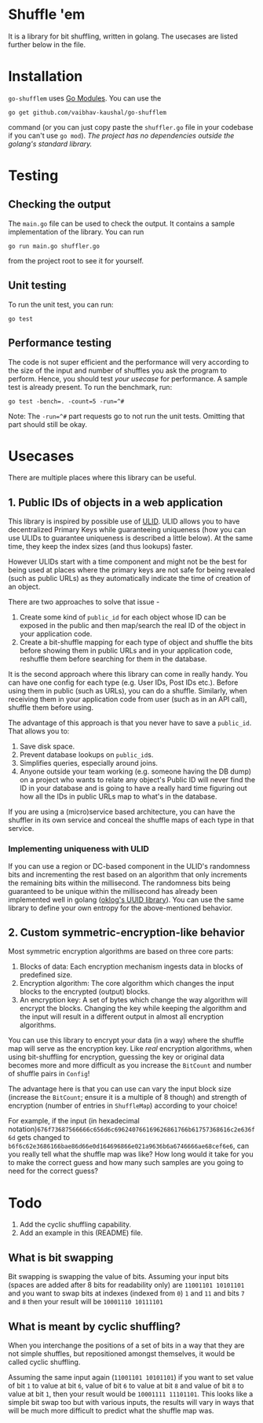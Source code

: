 # Shuffle 'em
It is a library for bit shuffling, written in golang. The usecases are listed further below in the file.

# Installation
`go-shufflem` uses [Go Modules](https://go.dev/blog/using-go-modules). You can use the 
```
go get github.com/vaibhav-kaushal/go-shufflem
```
command (or you can just copy paste the `shuffler.go` file in your codebase if you can't use `go mod`). _The project has no dependencies outside the golang's standard library._

# Testing
## Checking the output 
The `main.go` file can be used to check the output. It contains a sample implementation of the library. You can run 
```
go run main.go shuffler.go
```
from the project root to see it for yourself. 

## Unit testing
To run the unit test, you can run: 

```
go test
```

## Performance testing
The code is not super efficient and the performance will very according to the size of the input and number of shuffles you ask the program to perform. Hence, you should test _your usecase_ for performance. A sample test is already present. To run the benchmark, run:

```
go test -bench=. -count=5 -run=^#
```

Note: The `-run=^#` part requests go to not run the unit tests. Omitting that part should still be okay.

# Usecases
There are multiple places where this library can be useful. 

## 1. Public IDs of objects in a web application 
This library is inspired by possible use of [ULID](https://github.com/ulid/spec). ULID allows you to have decentralized Primary Keys while guaranteeing uniqueness (how you can use ULIDs to guarantee uniqueness is described a little below). At the same time, they keep the index sizes (and thus lookups) faster.

However ULIDs start with a time component and might not be the best for being used at places where the primary keys are not safe for being revealed (such as public URLs) as they automatically indicate the time of creation of an object.

There are two approaches to solve that issue - 

1. Create some kind of `public_id` for each object whose ID can be exposed in the public and then map/search the real ID of the object in your application code.
2. Create a bit-shuffle mapping for each type of object and shuffle the bits before showing them in public URLs and in your application code, reshuffle them before searching for them in the database. 

It is the second approach where this library can come in really handy. You can have one config for each type (e.g. User IDs, Post IDs etc.). Before using them in public (such as URLs), you can do a shuffle. Similarly, when receiving them in your application code from user (such as in an API call), shuffle them before using.

The advantage of this approach is that you never have to save a `public_id`. That allows you to: 
1. Save disk space.
2. Prevent database lookups on `public_id`s.
3. Simplifies queries, especially around joins. 
4. Anyone outside your team working (e.g. someone having the DB dump) on a project who wants to relate any object's Public ID will never find the ID in your database and is going to have a really hard time figuring out how all the IDs in public URLs map to what's in the database.

If you are using a (micro)service based architecture, you can have the shuffler in its own service and conceal the shuffle maps of each type in that service.

### Implementing uniqueness with ULID
If you can use a region or DC-based component in the ULID's randomness bits and incrementing the rest based on an algorithm that only increments the remaining bits within the millisecond. The randomness bits being guaranteed to be unique within the millisecond has already been implemented well in golang ([oklog's UUID library](https://github.com/oklog/ulid)). You can use the same library to define your own entropy for the above-mentioned behavior.

## 2. Custom symmetric-encryption-like behavior
Most symmetric encryption algorithms are based on three core parts: 

1. Blocks of data: Each encryption mechanism ingests data in blocks of predefined size.
2. Encryption algorithm: The core algorithm which changes the input blocks to the encrypted (output) blocks.
3. An encryption key: A set of bytes which change the way algorithm will encrypt the blocks. Changing the key while keeping the algorithm and the input will result in a different output in almost all encryption algorithms.

You can use this library to encrypt your data (in a way) where the shuffle map will serve as the encryption key. Like _real_ encryption algorithms, when using bit-shuffling for encryption, guessing the key or original data becomes more and more difficult as you increase the `BitCount` and number of shuffle pairs in `Config`!

The advantage here is that you can use can vary the input block size (increase the `BitCount`; ensure it is a multiple of 8 though) and strength of encryption (number of entries in `ShuffleMap`) according to your choice!

For example, if the input (in hexadecimal notation)`676f73687566666c656d6c696240766169626861766b61757368616c2e636f6d` gets changed to `b6f6c62e3686166bae86d66e0d164696866e021a9636b6a6746666ae68cef6e6`, can you really tell what the shuffle map was like? How long would it take for you to make the correct guess and how many such samples are you going to need for the correct guess?

# Todo
1. Add the cyclic shuffling capability.
2. Add an example in this (README) file.

## What is bit swapping
Bit swapping is swapping the value of bits. Assuming your input bits (spaces are added after 8 bits for readability only) are `11001101 10101101` and you want to swap bits at indexes (indexed from `0`) `1` and `11` and bits `7` and `8` then your result will be `10001110 10111101`

## What is meant by cyclic shuffling?
When you interchange the positions of a set of bits in a way that they are not simple shuffles, but repositioned amongst themselves, it would be called cyclic shuffling.

Assuming the same input again (`11001101 10101101`) if you want to set value of bit `1` to value at bit `6`, value of bit `6` to value at bit `8` and value of bit `8` to value at bit `1`, then your result would be `10001111 11101101`. This looks like a simple bit swap too but with various inputs, the results will vary in ways that will be much more difficult to predict what the shuffle map was.



